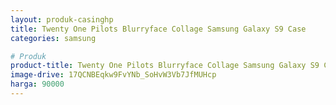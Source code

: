 ```yaml
---
layout: produk-casinghp
title: Twenty One Pilots Blurryface Collage Samsung Galaxy S9 Case
categories: samsung

# Produk
product-title: Twenty One Pilots Blurryface Collage Samsung Galaxy S9 Case
image-drive: 17QCNBEqkw9FvYNb_SoHvW3Vb7JfMUHcp
harga: 90000
---
```

